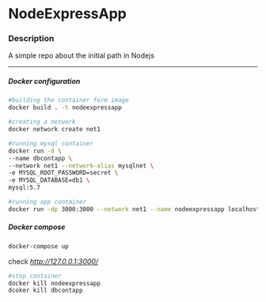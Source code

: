 # NodeExpressApp

### Description

A simple repo about the initial path in Nodejs

---

##### Docker configuration  
```bash
#building the container form image
docker build . -t nodeexpressapp 

#creating a network
docker network create net1

#running mysql container 
docker run -d \
--name dbcontapp \
--network net1 --network-alias mysqlnet \
-e MYSQL_ROOT_PASSWORD=secret \
-e MYSQL_DATABASE=db1 \
mysql:5.7

#running app container 
docker run -dp 3000:3000 --network net1 --name nodeexpressapp localhost/nodeexpressapp

```
##### Docker compose
```bash 
docker-compose up 
```

check *http://127.0.0.1:3000/*

```bash
#stop container 
docker kill nodeexpressapp 
dcoker kill dbcontapp

```

